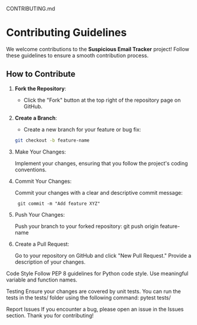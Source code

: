 CONTRIBUTING.md
# Contributing Guidelines

We welcome contributions to the **Suspicious Email Tracker** project! Follow these guidelines to ensure a smooth contribution process.

## How to Contribute

1. **Fork the Repository**:
   - Click the "Fork" button at the top right of the repository page on GitHub.

2. **Create a Branch**:
   - Create a new branch for your feature or bug fix:
   ```bash
   git checkout -b feature-name


3. Make Your Changes:

     Implement your changes, ensuring that you follow the project's coding conventions.

4. Commit Your Changes:

     Commit your changes with a clear and descriptive commit message:

        git commit -m "Add feature XYZ"

5. Push Your Changes:

     Push your branch to your forked repository:
         git push origin feature-name

6. Create a Pull Request:

     Go to your repository on GitHub and click "New Pull Request." Provide a description of your changes.
   
 
 Code Style
       Follow PEP 8 guidelines for Python code style.
       Use meaningful variable and function names.
 
 
 Testing
       Ensure your changes are covered by unit tests.
       You can run the tests in the tests/ folder using the following command:
           pytest tests/

 Report Issues
     If you encounter a bug, please open an issue in the Issues section.
     Thank you for contributing!


